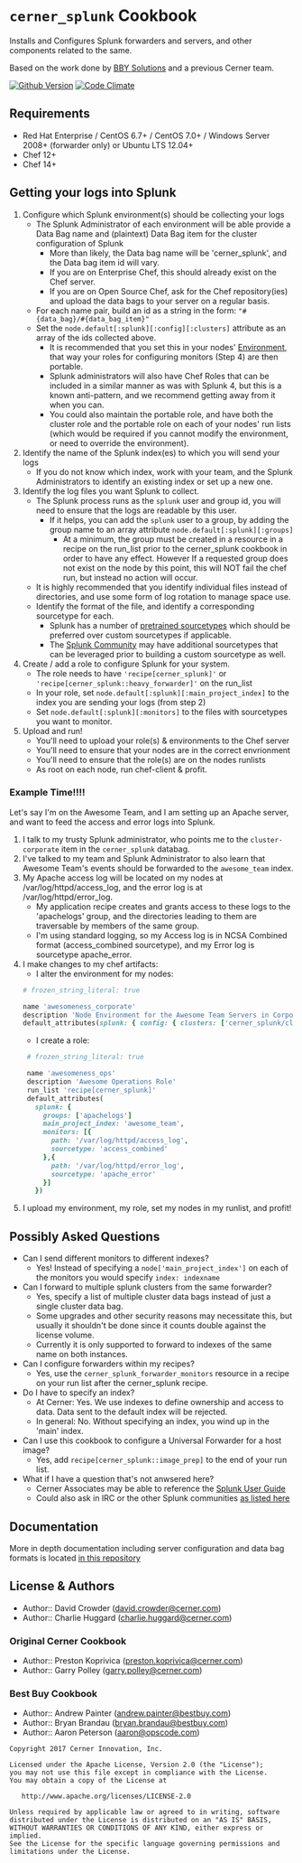 `cerner_splunk` Cookbook
===================
Installs and Configures Splunk forwarders and servers, and other components related to the same.

Based on the work done by [BBY Solutions](https://github.com/bestbuycom/splunk_cookbook) and a previous Cerner team.

[![Github Version](https://badge.fury.io/gh/cerner%2Fcerner_splunk.svg)](http://badge.fury.io/gh/cerner%2Fcerner_splunk)
[![Code Climate](https://codeclimate.com/github/cerner/cerner_splunk/badges/gpa.svg)](https://codeclimate.com/github/cerner/cerner_splunk)

Requirements
------------
* Red Hat Enterprise / CentOS 6.7+ / CentOS 7.0+ / Windows Server 2008+ (forwarder only) or Ubuntu LTS 12.04+
* Chef 12+
* Chef 14+

Getting your logs into Splunk
-----------------------------
1. Configure which Splunk environment(s) should be collecting your logs
    * The Splunk Administrator of each environment will be able provide a Data Bag name and (plaintext) Data Bag item for the cluster configuration of Splunk
        * More than likely, the Data bag name will be 'cerner_splunk', and the Data bag item id will vary.
        * If you are on Enterprise Chef, this should already exist on the Chef server.
        * If you are on Open Source Chef, ask for the Chef repository(ies) and upload the data bags to your server on a regular basis.
    * For each name pair, build an id as a string in the form: `"#{data_bag}/#{data_bag_item}"`
    * Set the `node.default[:splunk][:config][:clusters]` attribute as an array of the ids collected above.
        * It is recommended that you set this in your nodes' [Environment](http://docs.opscode.com/essentials_environments.html), that way your roles for configuring monitors (Step 4) are then portable.
        * Splunk administrators will also have Chef Roles that can be included in a similar manner as was with Splunk 4, but this is a known anti-pattern, and we recommend getting away from it when you can.
        * You could also maintain the portable role, and have both the cluster role and the portable role on each of your nodes' run lists (which would be required if you cannot modify the environment, or need to override the environment).
2. Identify the name of the Splunk index(es) to which you will send your logs
    * If you do not know which index, work with your team, and the Splunk Administrators to identify an existing index or set up a new one.
3. Identify the log files you want Splunk to collect.
    * The Splunk process runs as the `splunk` user and group id, you will need to ensure that the logs are readable by this user.
        * If it helps, you can add the `splunk` user to a group, by adding the group name to an array attribute `node.default[:splunk][:groups]`
            * At a minimum, the group must be created in a resource in a recipe on the run_list prior to the cerner_splunk cookbook in order to have any effect. However If a requested group does not exist on the node by this point, this will NOT fail the chef run, but instead no action will occur.
    * It is highly recommended that you identify individual files instead of directories, and use some form of log rotation to manage space use.
    * Identify the format of the file, and identify a corresponding sourcetype for each.
        * Splunk has a number of [pretrained sourcetypes](http://docs.splunk.com/Documentation/Splunk/6.0.1/Data/Listofpretrainedsourcetypes) which should be preferred over custom sourcetypes if applicable.
        * The [Splunk Community](docs/contributing.md) may have additional sourcetypes that can be leveraged prior to building a custom sourcetype as well.
4. Create / add a role to configure Splunk for your system.
    * The role needs to have `'recipe[cerner_splunk]'` or `'recipe[cerner_splunk::heavy_forwarder]'` on the run_list
    * In your role, set `node.default[:splunk][:main_project_index]` to the index you are sending your logs (from step 2)
    * Set `node.default[:splunk][:monitors]` to the files with sourcetypes you want to monitor.
5. Upload and run!
    * You'll need to upload your role(s) & environments to the Chef server
    * You'll need to ensure that your nodes are in the correct envrionment
    * You'll need to ensure that the role(s) are on the nodes runlists
    * As root on each node, run chef-client & profit.

### Example Time!!!!
Let's say I'm on the Awesome Team, and I am setting up an Apache server, and want to feed the access and error logs into Splunk.

1. I talk to my trusty Splunk administrator, who points me to the `cluster-corporate` item in the `cerner_splunk` databag.
2. I've talked to my team and Splunk Administrator to also learn that Awesome Team's events should be forwarded to the `awesome_team` index.
3. My Apache access log will be located on my nodes at /var/log/httpd/access_log, and the error log is at /var/log/httpd/error_log.
    * My application recipe creates and grants access to these logs to the 'apachelogs' group, and the directories leading to them are traversable by members of the same group.
    * I'm using standard logging, so my Access log is in NCSA Combined format (access_combined sourcetype), and my Error log is sourcetype apache_error.
4. I make changes to my chef artifacts:
    * I alter the environment for my nodes:
     ```ruby
     # frozen_string_literal: true

     name 'awesomeness_corporate'
     description 'Node Environment for the Awesome Team Servers in Corporate'
     default_attributes(splunk: { config: { clusters: ['cerner_splunk/cluster-corporate']}})
     ```
    * I create a role:
     ```ruby
      # frozen_string_literal: true

      name 'awesomeness_ops'
      description 'Awesome Operations Role'
      run_list 'recipe[cerner_splunk]'
      default_attributes(
        splunk: {
          groups: ['apachelogs']
          main_project_index: 'awesome_team',
          monitors: [{
            path: '/var/log/httpd/access_log',
            sourcetype: 'access_combined'
          },{
            path: '/var/log/httpd/error_log',
            sourcetype: 'apache_error'
          }]
        })
     ```
5. I upload my environment, my role, set my nodes in my runlist, and profit!

Possibly Asked Questions
------------------------
* Can I send different monitors to different indexes?
    * Yes! Instead of specifying a `node['main_project_index']` on each of the monitors you would specify `index: indexname`
* Can I forward to multiple splunk clusters from the same forwarder?
    * Yes, specify a list of multiple cluster data bags instead of just a single cluster data bag.
    * Some upgrades and other security reasons may necessitate this, but usually it shouldn't be done since it counts double against the license volume.
    * Currently it is only supported to forward to indexes of the same name on both instances.
* Can I configure forwarders within my recipes?
    * Yes, use the `cerner_splunk_forwarder_monitors` resource in a recipe on your run list after the cerner_splunk recipe.
* Do I have to specify an index?
    * At Cerner: Yes. We use indexes to define ownership and access to data. Data sent to the default index will be rejected.
    * In general: No. Without specifying an index, you wind up in the 'main' index.
* Can I use this cookbook to configure a Universal Forwarder for a host image?
    * Yes, add `recipe[cerner_splunk::image_prep]` to the end of your run list.
* What if I have a question that's not anwsered here?
    * Cerner Associates may be able to reference the [Splunk User Guide](https://wiki.ucern.com/display/OPSINFRA/Splunk+User+Guide)
    * Could also ask in IRC or the other Splunk communities [as listed here](docs/contributing.md)

Documentation
-------------
More in depth documentation including server configuration and data bag formats is located [in this repository](docs/README.md)

License & Authors
-----------------
- Author:: David Crowder (david.crowder@cerner.com)
- Author:: Charlie Huggard (charlie.huggard@cerner.com)

### Original Cerner Cookbook
- Author:: Preston Koprivica (preston.koprivica@cerner.com)
- Author:: Garry Polley (garry.polley@cerner.com)

### Best Buy Cookbook
- Author:: Andrew Painter (andrew.painter@bestbuy.com)
- Author:: Bryan Brandau (bryan.brandau@bestbuy.com)
- Author:: Aaron Peterson (aaron@opscode.com)

```text
Copyright 2017 Cerner Innovation, Inc.

Licensed under the Apache License, Version 2.0 (the "License");
you may not use this file except in compliance with the License.
You may obtain a copy of the License at

   http://www.apache.org/licenses/LICENSE-2.0

Unless required by applicable law or agreed to in writing, software
distributed under the License is distributed on an "AS IS" BASIS,
WITHOUT WARRANTIES OR CONDITIONS OF ANY KIND, either express or implied.
See the License for the specific language governing permissions and
limitations under the License.
```
